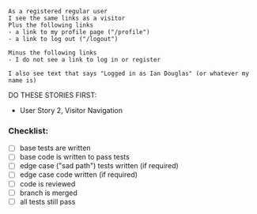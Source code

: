 ```
As a registered regular user
I see the same links as a visitor
Plus the following links
- a link to my profile page ("/profile")
- a link to log out ("/logout")

Minus the following links
- I do not see a link to log in or register

I also see text that says "Logged in as Ian Douglas" (or whatever my name is)
```

DO THESE STORIES FIRST:
- User Story 2, Visitor Navigation

### Checklist:

- [ ] base tests are written
- [ ] base code is written to pass tests
- [ ] edge case ("sad path") tests written (if required)
- [ ] edge case code written (if required)
- [ ] code is reviewed
- [ ] branch is merged
- [ ] all tests still pass
